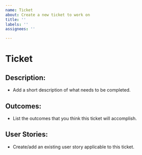 ```yaml
---
name: Ticket
about: Create a new ticket to work on
title: ''
labels: ''
assignees: ''

---
```


# Ticket

## Description:
- Add a short description of what needs to be completed.

## Outcomes:
- List the outcomes that you think this ticket will accomplish.

## User Stories:
- Create/add an existing user story applicable to this ticket.
